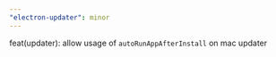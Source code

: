 ```yaml
---
"electron-updater": minor
---
```


feat(updater): allow usage of `autoRunAppAfterInstall` on mac updater

